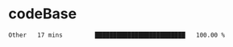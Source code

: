 # codeBase
<!--START_SECTION:waka-->

```txt
Other   17 mins         █████████████████████████   100.00 %
```

<!--END_SECTION:waka-->
